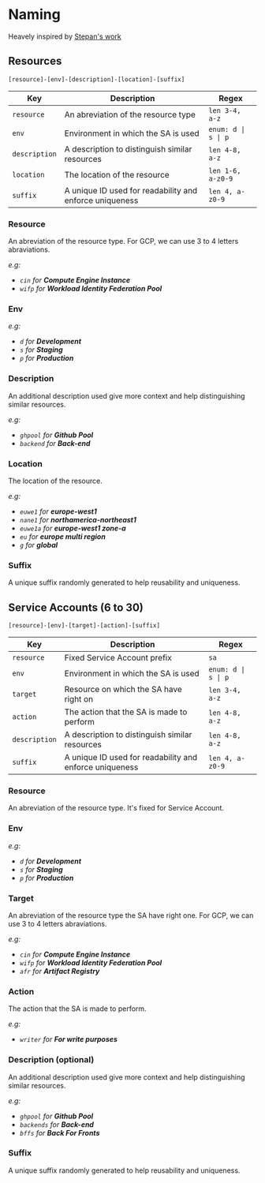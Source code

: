 # Naming

Heavely inspired by [Stepan's work](https://stepan.wtf/cloud-naming-convention/)

## Resources

```
[resource]-[env]-[description]-[location]-[suffix]
```

| Key           | Description                                             | Regex               |
| ------------- | ------------------------------------------------------- | ------------------- |
| `resource`    | An abreviation of the resource type                     | `len 3-4, a-z`      |
| `env`         | Environment in which the SA is used                     | `enum: d \| s \| p` |
| `description` | A description to distinguish similar resources          | `len 4-8, a-z`      |
| `location`    | The location of the resource                            | `len 1-6, a-z0-9`   |
| `suffix`      | A unique ID used for readability and enforce uniqueness | `len 4, a-z0-9`     |

### Resource

An abreviation of the resource type. For GCP, we can use 3 to 4 letters abraviations.

_e.g:_

- _`cin` for **Compute Engine Instance**_
- _`wifp` for **Workload Identity Federation Pool**_

### Env

_e.g:_

- _`d` for **Development**_
- _`s` for **Staging**_
- _`p` for **Production**_

### Description

An additional description used give more context and help distinguishing similar resources.

_e.g:_

- _`ghpool` for **Github Pool**_
- _`backend` for **Back-end**_

### Location

The location of the resource.

_e.g:_

- _`euwe1` for **europe-west1**_
- _`nane1` for **northamerica-northeast1**_
- _`euwe1a` for **europe-west1 zone-a**_
- _`eu` for **europe multi region**_
- _`g` for **global**_

### Suffix

A unique suffix randomly generated to help reusability and uniqueness.

## Service Accounts (6 to 30)

```
[resource]-[env]-[target]-[action]-[suffix]
```

| Key           | Description                                             | Regex               |
| ------------- | ------------------------------------------------------- | ------------------- |
| `resource`    | Fixed Service Account prefix                            | `sa`                |
| `env`         | Environment in which the SA is used                     | `enum: d \| s \| p` |
| `target`      | Resource on which the SA have right on                  | `len 3-4, a-z`      |
| `action`      | The action that the SA is made to perform               | `len 4-8, a-z`      |
| `description` | A description to distinguish similar resources          | `len 4-8, a-z`      |
| `suffix`      | A unique ID used for readability and enforce uniqueness | `len 4, a-z0-9`     |

### Resource

An abreviation of the resource type. It's fixed for Service Account.

### Env

_e.g:_

- _`d` for **Development**_
- _`s` for **Staging**_
- _`p` for **Production**_

### Target

An abreviation of the resource type the SA have right one. For GCP, we can use 3 to 4 letters abraviations.

_e.g:_

- _`cin` for **Compute Engine Instance**_
- _`wifp` for **Workload Identity Federation Pool**_
- _`afr` for **Artifact Registry**_

### Action

The action that the SA is made to perform.

_e.g:_

- _`writer` for **For write purposes**_

### Description (optional)

An additional description used give more context and help distinguishing similar resources.

_e.g:_

- _`ghpool` for **Github Pool**_
- _`backends` for **Back-end**_
- _`bffs` for **Back For Fronts**_

### Suffix

A unique suffix randomly generated to help reusability and uniqueness.
